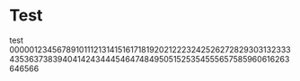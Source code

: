# Test
test
00000123456789101112131415161718192021222324252627282930313233343536373839404142434445464748495051525354555657585960616263646566